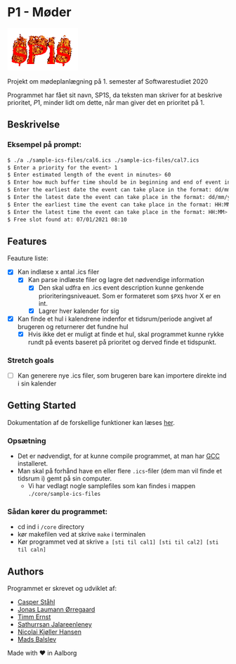 # P1 - Møder

![SP1S Logo](https://raw.githubusercontent.com/MadsBalslev/P1-project/main/docs/cooltext.gif?token=AB2OBDOLTQBD4BGRX66EOUS74GWZC)

Projekt om mødeplanlægning på 1. semester af Softwarestudiet 2020

Programmet har fået sit navn, SP1S, da teksten man skriver for at beskrive prioritet, $P1$, minder lidt om dette, når man giver det en prioritet på 1.

## Beskrivelse
### Eksempel på prompt:

```sh
$ ./a ./sample-ics-files/cal6.ics ./sample-ics-files/cal7.ics
$ Enter a priority for the event> 1
$ Enter estimated length of the event in minutes> 60
$ Enter how much buffer time should be in beginning and end of event in minutes> 10
$ Enter the earliest date the event can take place in the format: dd/mm/yyyy> 04/01/2021
$ Enter the latest date the event can take place in the format: dd/mm/yyyy> 10/01/2021
$ Enter the earliest time the event can take place in the format: HH:MM>  08:00
$ Enter the latest time the event can take place in the format: HH:MM>  16:00
$ Free slot found at: 07/01/2021 08:10
```

## Features

Feauture liste:
- [x] Kan indlæse x antal .ics filer
  - [x] Kan parse indlæste filer og lagre det nødvendige information
    - [x] Den skal udfra en .ics event description kunne genkende prioriteringsniveauet. Som er formateret som `$PX$` hvor X er en int. 
    - [x] Lagrer hver kalender for sig
- [x] Kan finde et hul i kalendrene indenfor et tidsrum/periode angivet af brugeren og returnerer det fundne hul
  - [x] Hvis ikke det er muligt at finde et hul, skal programmet kunne rykke rundt på events baseret på prioritet og derved finde et tidspunkt.

### Stretch goals
- [ ] Kan generere nye .ics filer, som brugeren bare kan importere direkte ind i sin kalender

## Getting Started
Dokumentatíon af de forskellige funktioner kan læses [her](https://madsbalslev.github.io/P1-project/).

### Opsætning

* Det er nødvendigt, for at kunne compile programmet, at man har [GCC](https://gcc.gnu.org/) installeret.
* Man skal på forhånd have en eller flere `.ics`-filer (dem man vil finde et tidsrum i) gemt på sin computer.
  * Vi har vedlagt nogle samplefiles som kan findes i mappen `./core/sample-ics-files`

### Sådan kører du programmet:

* cd ind i `/core` directory
* kør makefilen ved at skrive `make` i terminalen
* Kør programmet ved at skrive `a [sti til cal1] [sti til cal2] [sti til caln]`

## Authors

Programmet er skrevet og udviklet af:

- [Casper Ståhl](mailto:cstahl20@student.aau.dk)
- [Jonas Laumann Ørregaard](mailto:jarreg20@student.aau.dk)
- [Timm Ernst](mailto:ternst12@student.aau.dk)
- [Sathurrsan Jalareenleney](mailto:sjalar20@student.aau.dk)
- [Nicolai Kjøller Hansen](mailto:nkha20@student.aau.dk)
- [Mads Balslev](mailto:mbalsl20@student.aau.dk)

Made with :heart: in Aalborg
